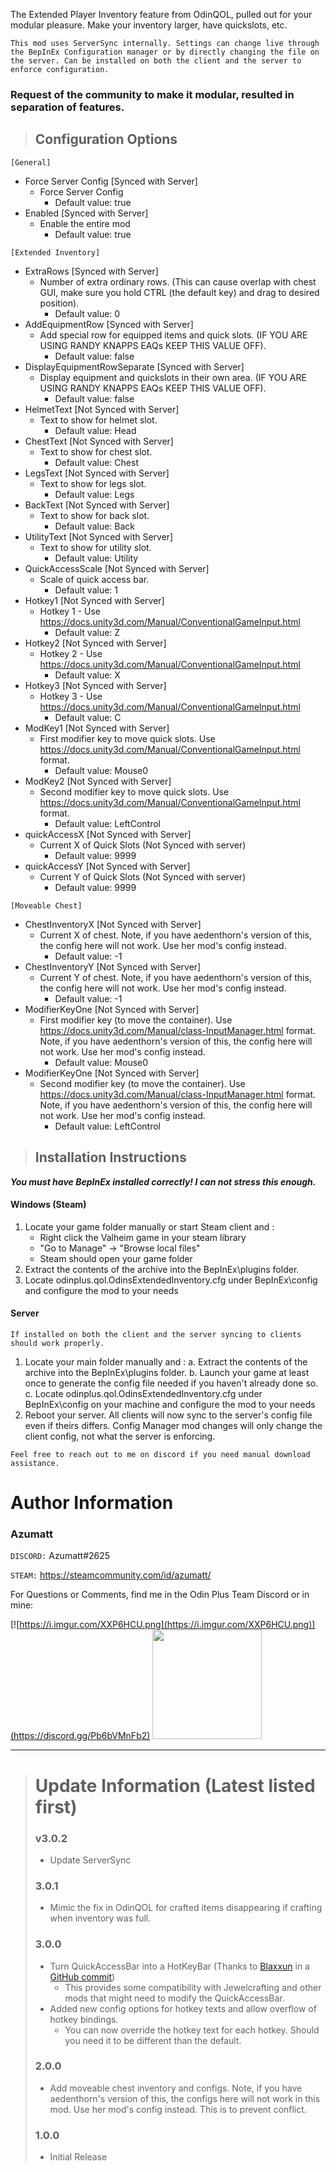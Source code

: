 The Extended Player Inventory feature from OdinQOL, pulled out for your modular pleasure. Make your inventory larger, have quickslots, etc.


`This mod uses ServerSync internally. Settings can change live through the BepInEx Configuration manager or by directly changing the file on the server. Can be installed on both the client and the server to enforce configuration.`


### Request of the community to make it modular, resulted in separation of features.



> ## Configuration Options
`[General]`

* Force Server Config [Synced with Server]
    * Force Server Config
        * Default value: true
* Enabled  [Synced with Server]
    * Enable the entire mod
        * Default value: true

 `[Extended Inventory]`
* ExtraRows [Synced with Server]
    * Number of extra ordinary rows. (This can cause overlap with chest GUI, make sure you hold CTRL (the default key) and drag to desired position).
        * Default value: 0
* AddEquipmentRow [Synced with Server]
    * Add special row for equipped items and quick slots. (IF YOU ARE USING RANDY KNAPPS EAQs KEEP THIS VALUE OFF).
        * Default value: false
* DisplayEquipmentRowSeparate [Synced with Server]
    * Display equipment and quickslots in their own area. (IF YOU ARE USING RANDY KNAPPS EAQs KEEP THIS VALUE OFF).
        * Default value: false
* HelmetText [Not Synced with Server]
    * Text to show for helmet slot.
        * Default value: Head
* ChestText [Not Synced with Server]
    * Text to show for chest slot.
        * Default value: Chest
* LegsText [Not Synced with Server]
    * Text to show for legs slot.
        * Default value: Legs
* BackText [Not Synced with Server]
    * Text to show for back slot.
        * Default value: Back
* UtilityText [Not Synced with Server]
    * Text to show for utility slot.
        * Default value: Utility
* QuickAccessScale [Not Synced with Server]
    * Scale of quick access bar.
        * Default value: 1
* Hotkey1 [Not Synced with Server]
    * Hotkey 1 - Use https://docs.unity3d.com/Manual/ConventionalGameInput.html
        * Default value: Z
* Hotkey2 [Not Synced with Server]
    * Hotkey 2 - Use https://docs.unity3d.com/Manual/ConventionalGameInput.html
        * Default value: X
* Hotkey3 [Not Synced with Server]
    * Hotkey 3 - Use https://docs.unity3d.com/Manual/ConventionalGameInput.html
        * Default value: C
* ModKey1 [Not Synced with Server]
    * First modifier key to move quick slots. Use https://docs.unity3d.com/Manual/ConventionalGameInput.html format.
        * Default value: Mouse0
* ModKey2 [Not Synced with Server]
    * Second modifier key to move quick slots. Use https://docs.unity3d.com/Manual/ConventionalGameInput.html format.
        * Default value: LeftControl
* quickAccessX [Not Synced with Server]
    * Current X of Quick Slots (Not Synced with server)
        * Default value: 9999
* quickAccessY [Not Synced with Server]
    * Current Y of Quick Slots (Not Synced with server)
        * Default value: 9999

`[Moveable Chest]`
* ChestInventoryX [Not Synced with Server]
    * Current X of chest. Note, if you have aedenthorn's version of this, the config here will not work. Use her mod's config instead.
        * Default value: -1
* ChestInventoryY [Not Synced with Server]
    * Current Y of chest. Note, if you have aedenthorn's version of this, the config here will not work. Use her mod's config instead.
        * Default value: -1
* ModifierKeyOne [Not Synced with Server]
    * First modifier key (to move the container). Use https://docs.unity3d.com/Manual/class-InputManager.html format. Note, if you have aedenthorn's version of this, the config here will not work. Use her mod's config instead.
        * Default value: Mouse0
* ModifierKeyOne [Not Synced with Server]
    * Second modifier key (to move the container). Use https://docs.unity3d.com/Manual/class-InputManager.html format. Note, if you have aedenthorn's version of this, the config here will not work. Use her mod's config instead.
        * Default value: LeftControl


> ## Installation Instructions
***You must have BepInEx installed correctly! I can not stress this enough.***

#### Windows (Steam)
1. Locate your game folder manually or start Steam client and :
    * Right click the Valheim game in your steam library
    * "Go to Manage" -> "Browse local files"
    * Steam should open your game folder
2. Extract the contents of the archive into the BepInEx\plugins folder.
3. Locate odinplus.qol.OdinsExtendedInventory.cfg under BepInEx\config and configure the mod to your needs

#### Server

`If installed on both the client and the server syncing to clients should work properly.`
1. Locate your main folder manually and :
   a. Extract the contents of the archive into the BepInEx\plugins folder.
   b. Launch your game at least once to generate the config file needed if you haven't already done so.
   c. Locate odinplus.qol.OdinsExtendedInventory.cfg under BepInEx\config on your machine and configure the mod to your needs
2. Reboot your server. All clients will now sync to the server's config file even if theirs differs. Config Manager mod changes will only change the client config, not what the server is enforcing.


`Feel free to reach out to me on discord if you need manual download assistance.`


# Author Information

### Azumatt

`DISCORD:` Azumatt#2625

`STEAM:` https://steamcommunity.com/id/azumatt/


For Questions or Comments, find me in the Odin Plus Team Discord or in mine:

[![https://i.imgur.com/XXP6HCU.png](https://i.imgur.com/XXP6HCU.png)](https://discord.gg/Pb6bVMnFb2)
<a href="https://discord.gg/pdHgy6Bsng"><img src="https://i.imgur.com/Xlcbmm9.png" href="https://discord.gg/pdHgy6Bsng" width="175" height="175"></a>

***
> # Update Information (Latest listed first)
> ### v3.0.2
> - Update ServerSync
> ### 3.0.1
> * Mimic the fix in OdinQOL for crafted items disappearing if crafting when inventory was full.
> ### 3.0.0
> - Turn QuickAccessBar into a HotKeyBar (Thanks to [Blaxxun](https://github.com/blaxxun-boop) in a [GitHub commit](https://github.com/AzumattDev/OdinPlusQOLMods/commit/56f5d28a98c24b9a965463ae0720ab62582de25d))
>     - This provides some compatibility with Jewelcrafting and other mods that might need to modify the QuickAccessBar.
> - Added new config options for hotkey texts and allow overflow of hotkey bindings.
>     - You can now override the hotkey text for each hotkey. Should you need it to be different than the default.
> ### 2.0.0
> - Add moveable chest inventory and configs. Note, if you have aedenthorn's version of this, the configs here will not work in this mod. Use her mod's config instead. This is to prevent conflict.
> ### 1.0.0
> - Initial Release